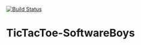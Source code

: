  [![Build Status](https://magnum.travis-ci.com/bbffbb/TicTacToe-SoftwareBoys.svg)](https://magnum.travis-ci.com/bbffbb/TicTacToe-SoftwareBoys)

# TicTacToe-SoftwareBoys
